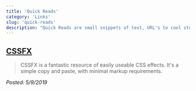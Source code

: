 ```yaml
---
title: 'Quick Reads'
category: 'Links'
slug: 'quick-reads'
description: "Quick Reads are small snippets of text, URL's to cool stuff, or anything else that will take less than a minute to consume."
---
```


## [CSSFX](https://cssfx.dev/)

> CSSFX is a fantastic resource of easily useable CSS effects. It's a simple copy and paste, with minimal markup requirements.

_Posted: 5/9/2019_

